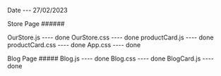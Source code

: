 Date --- 27/02/2023

Store Page ######

OurStore.js ---- done
OurStore.css ---- done
productCard.js ---- done
productCard.css ---- done
App.css ---- done

Blog Page #####
Blog.js ---- done
Blog.css ---- done
BlogCard.js ---- done
